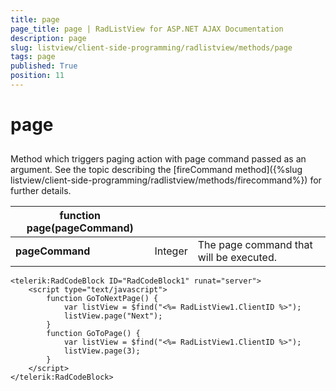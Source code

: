 ```yaml
---
title: page
page_title: page | RadListView for ASP.NET AJAX Documentation
description: page
slug: listview/client-side-programming/radlistview/methods/page
tags: page
published: True
position: 11
---
```


# page



## 

Method which triggers paging action with page command passed as an argument. See the topic describing the [fireCommand method]({%slug listview/client-side-programming/radlistview/methods/firecommand%}) for further details.


| function page(pageCommand) |  |  |
| ------ | ------ | ------ |
| **pageCommand** |Integer|The page command that will be executed.|

````ASP.NET
<telerik:RadCodeBlock ID="RadCodeBlock1" runat="server">
    <script type="text/javascript">
        function GoToNextPage() {
            var listView = $find("<%= RadListView1.ClientID %>");
            listView.page("Next");
        }
        function GoToPage() {
            var listView = $find("<%= RadListView1.ClientID %>");
            listView.page(3);
        }
    </script>
</telerik:RadCodeBlock>
````


